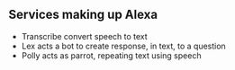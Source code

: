## Services making up Alexa
- Transcribe convert speech to text
- Lex acts a bot to create response, in text, to a question
- Polly acts as parrot, repeating text using speech
